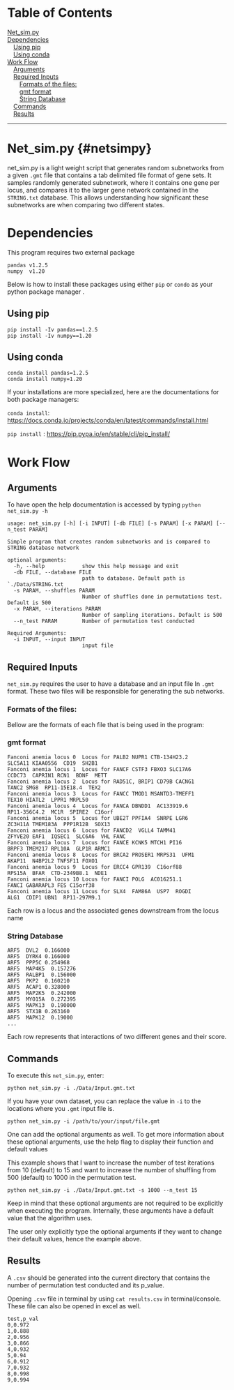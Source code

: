 # Table of Contents
[Net_sim.py ](#netsimpy)\
[Dependencies ](#dependencies)\
 [Using pip](#using-pip)\
 [Using conda](#using-conda)\
[Work Flow ](#work-flow)\
 [Arguments ](#arguments)\
 [Required Inputs ](#required-inputs)\
  [Formats of the files:](#formats-of-the-files)\
  [gmt format ](#gmt-format)\
  [String Database ](#string-database)\
 [Commands ](#command)\
 [Results ](#results)

---
# Net_sim.py  {#netsimpy}

net_sim.py is a light weight script that generates random subnetworks
from a given `.gmt` file that contains a tab delimited file format of
gene sets. It samples randomly generated subnetwork, where it contains
one gene per locus, and compares it to the larger gene network contained
in the `STRING.txt` database. This allows understanding how significant
these subnetworks are when comparing two different states.

# Dependencies 

This program requires two external package

``` {.}
pandas v1.2.5 
numpy  v1.20
```

Below is how to install these packages using either `pip` or `condo` as
your python package manager .

## Using pip

``` {.}
pip install -Iv pandas==1.2.5
pip install -Iv numpy==1.20
```

## Using conda

``` {.}
conda install pandas=1.2.5
conda install numpy=1.20
```

If your installations are more specialized, here are the documentations
for both package managers:

`conda install`:
<https://docs.conda.io/projects/conda/en/latest/commands/install.html>

`pip install` : <https://pip.pypa.io/en/stable/cli/pip_install/>

# Work Flow 

## Arguments 

To have open the help documentation is accessed by typing
`python net_sim.py -h`

``` {.markdown}
usage: net_sim.py [-h] [-i INPUT] [-db FILE] [-s PARAM] [-x PARAM] [--n_test PARAM]

Simple program that creates random subnetworks and is compared to STRING database network

optional arguments:
  -h, --help            show this help message and exit
  -db FILE, --database FILE
                        path to database. Default path is `./Data/STRING.txt
  -s PARAM, --shuffles PARAM
                        Number of shuffles done in permutations test. Default is 500
  -x PARAM, --iterations PARAM
                        Number of sampling iterations. Default is 500
  --n_test PARAM        Number of permutation test conducted

Required Arguments:
  -i INPUT, --input INPUT
                        input file
```

## Required Inputs 

`net_sim.py` requires the user to have a database and an input file In
`.gmt` format. These two files will be responsible for generating the
sub networks.

### Formats of the files:

Bellow are the formats of each file that is being used in the program:

### gmt format 

``` {.}
Fanconi anemia locus 0  Locus for PALB2 NUPR1 CTB-134H23.2
SLC5A11 KIAA0556  CD19  SH2B1
Fanconi anemia locus 1  Locus for FANCF CSTF3 FBXO3 SLC17A6
CCDC73  CAPRIN1 RCN1  BDNF  METT
Fanconi anemia locus 2  Locus for RAD51C, BRIP1 CD79B CACNG1
TANC2 SMG8  RP11-15E18.4  TEX2
Fanconi anemia locus 3  Locus for FANCC TMOD1 MSANTD3-TMEFF1
TEX10 HIATL2  LPPR1 MRPL50
Fanconi anemia locus 4  Locus for FANCA DBNDD1  AC133919.6
RP11-356C4.2  MC1R  SPIRE2  C16orf
Fanconi anemia locus 5  Locus for UBE2T PPFIA4  SNRPE LGR6
ZC3H11A TMEM183A  PPP1R12B  SOX13
Fanconi anemia locus 6  Locus for FANCD2  VGLL4 TAMM41
ZFYVE20 EAF1  IQSEC1  SLC6A6  VHL FANC
Fanconi anemia locus 7  Locus for FANCE KCNK5 MTCH1 PI16
BRPF3 TMEM217 RPL10A  GLP1R ARMC1
Fanconi anemia locus 8  Locus for BRCA2 PROSER1 MRPS31  UFM1
AKAP11  N4BP2L2 TNFSF11 FOXO1
Fanconi anemia locus 9  Locus for ERCC4 GPR139  C16orf88
RPS15A  BFAR  CTD-2349B8.1  NDE1
Fanconi anemia locus 10 Locus for FANCI POLG  AC016251.1
FANCI GABARAPL3 FES C15orf38
Fanconi anemia locus 11 Locus for SLX4  FAM86A  USP7  ROGDI
ALG1  CDIP1 UBN1  RP11-297M9.1
```

Each row is a locus and the associated genes downstream from the locus
name

### String Database 

``` {.}
ARF5  DVL2  0.166000
ARF5  DYRK4 0.166000
ARF5  PPP5C 0.254968
ARF5  MAP4K5  0.157276
ARF5  RALBP1  0.156000
ARF5  PKP2  0.160210
ARF5  ACAP1 0.328000
ARF5  MAP2K5  0.242000
ARF5  MYO15A  0.272395
ARF5  MAPK13  0.190000
ARF5  STX1B 0.263160
ARF5  MAPK12  0.19000
...
```

Each row represents that interactions of two different genes and their
score.

## Commands 

To execute this `net_sim.py`, enter:

``` {.}
python net_sim.py -i ./Data/Input.gmt.txt
```

If you have your own dataset, you can replace the value in `-i` to the
locations where you `.gmt` input file is.

``` {.}
python net_sim.py -i /path/to/your/input/file.gmt
```

One can add the optional arguments as well. To get more information
about these optional arguments, use the help flag to display their
function and default values

This example shows that I want to increase the number of test iterations
from 10 (default) to 15 and want to increase the number of shuffling
from 500 (default) to 1000 in the permutation test.

``` {.}
python net_sim.py -i ./Data/Input.gmt.txt -s 1000 --n_test 15
```

Keep in mind that these optional arguments are not required to be
explicitly when executing the program. Internally, these arguments have
a default value that the algorithm uses.

The user only explicitly type the optional arguments if they want to
change their default values, hence the example above.

## Results 

A `.csv` should be generated into the current directory that contains
the number of permutation test conducted and its p_value.

Opening `.csv` file in terminal by using `cat results.csv` in
terminal/console. These file can also be opened in excel as well.

``` {.}
test,p_val
0,0.972
1,0.888
2,0.956
3,0.866
4,0.932
5,0.94
6,0.912
7,0.932
8,0.998
9,0.994
```
